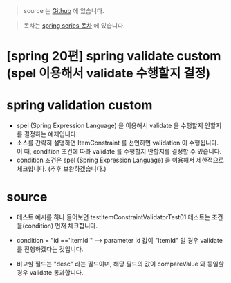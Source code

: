 > source 는 [Github](https://github.com/leechoongyon/spring-boot-example-3.0.1) 에 있습니다.



> 목차는 [spring series 목차](https://insanelysimple.tistory.com/category/Spring/series) 에 있습니다.



# [spring 20편] spring validate custom (spel 이용해서 validate 수행할지 결정)



# spring validation custom

- spel (Spring Expression Language) 을 이용해서 validate 을 수행할지 안할지를 결정하는 예제입니다.
- 소스를 간략히 설명하면 ItemConstraint 를 선언하면 validation 이 수행됩니다. 이 때, condition 조건에 따라 validate 를 수행할지 안할지를 결정할 수 있습니다.
- condition 조건은 spel (Spring Expression Language) 을 이용해서 제한적으로 체크합니다. (추후 보완하겠습니다.) 






# source

- 테스트 예시를 하나 들어보면 testItemConstraintValidatorTest01 테스트는 조건을(condition) 먼저 체크합니다.

- condition = "id =='ItemId'"  --> parameter id 값이 "ItemId" 일 경우 validate 를 진행하겠다는 것입니다.
- 비교할 필드는 "desc" 라는 필드이며, 해당 필드의 값이 compareValue 와 동일할 경우 validate 통과합니다.



<script src="https://gist.github.com/leechoongyon/ed3dda3aa8bac84b893cace5d067af78.js"></script>

